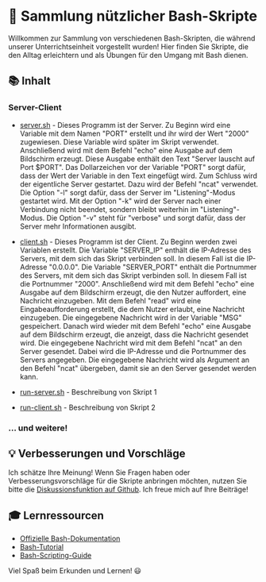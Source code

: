 # 🚀 Sammlung nützlicher Bash-Skripte

Willkommen zur Sammlung von verschiedenen Bash-Skripten, die während unserer Unterrichtseinheit vorgestellt wurden! Hier finden Sie Skripte, die den Alltag erleichtern und als Übungen für den Umgang mit Bash dienen.

## 📚 Inhalt

### Server-Client
- [server.sh](./server-client/server.sh) - Dieses Programm ist der Server.
Zu Beginn wird eine Variable mit dem Namen "PORT" erstellt und ihr wird der Wert "2000" zugewiesen. Diese Variable wird später im Skript verwendet. Anschließend wird mit dem Befehl "echo" eine Ausgabe auf dem Bildschirm erzeugt. Diese Ausgabe enthält den Text "Server lauscht auf Port $PORT". Das Dollarzeichen vor der Variable "PORT" sorgt dafür, dass der Wert der Variable in den Text eingefügt wird. Zum Schluss wird der eigentliche Server gestartet. Dazu wird der Befehl "ncat" verwendet. Die Option "-l" sorgt dafür, dass der Server im "Listening"-Modus gestartet wird. Mit der Option "-k" wird der Server nach einer Verbindung nicht beendet, sondern bleibt weiterhin im "Listening"-Modus. Die Option "-v" steht für "verbose" und sorgt dafür, dass der Server mehr Informationen ausgibt.


- [client.sh](./server-client/client.sh) - Dieses Programm ist der Client. Zu Beginn werden zwei Variablen erstellt. Die Variable "SERVER_IP" enthält die IP-Adresse des Servers, mit dem sich das Skript verbinden soll. In diesem Fall ist die IP-Adresse "0.0.0.0". Die Variable "SERVER_PORT" enthält die Portnummer des Servers, mit dem sich das Skript verbinden soll. In diesem Fall ist die Portnummer "2000". Anschließend wird mit dem Befehl "echo" eine Ausgabe auf dem Bildschirm erzeugt, die den Nutzer auffordert, eine Nachricht einzugeben. Mit dem Befehl "read" wird eine Eingabeaufforderung erstellt, die dem Nutzer erlaubt, eine Nachricht einzugeben. Die eingegebene Nachricht wird in der Variable "MSG" gespeichert. Danach wird wieder mit dem Befehl "echo" eine Ausgabe auf dem Bildschirm erzeugt, die anzeigt, dass die Nachricht gesendet wird. Die eingegebene Nachricht wird mit dem Befehl "ncat" an den Server gesendet. Dabei wird die IP-Adresse und die Portnummer des Servers angegeben. Die eingegebene Nachricht wird als Argument an den Befehl "ncat" übergeben, damit sie an den Server gesendet werden kann.


- [run-server.sh](./server-client/client.sh) - Beschreibung von Skript 1
- [run-client.sh](./server-client/server.sh) - Beschreibung von Skript 2


### ... und weitere!

## 💡 Verbesserungen und Vorschläge

Ich schätze Ihre Meinung! Wenn Sie Fragen haben oder Verbesserungsvorschläge für die Skripte anbringen möchten, nutzen Sie bitte die [Diskussionsfunktion auf Github](https://github.com/JacobMenge/bash-skripte/discussions). Ich freue mich auf Ihre Beiträge!

## 🎓 Lernressourcen

- [Offizielle Bash-Dokumentation](https://www.gnu.org/software/bash/manual/bash.html)
- [Bash-Tutorial](https://www.tutorialspoint.com/unix/unix-shell.htm)
- [Bash-Scripting-Guide](https://tldp.org/LDP/abs/html/index.html)

Viel Spaß beim Erkunden und Lernen! 😃

